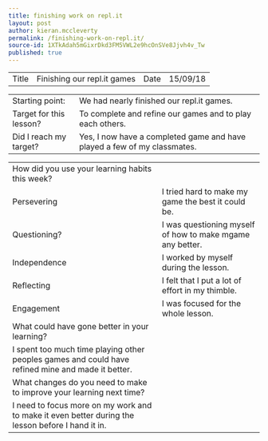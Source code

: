 ```yaml
---
title: finishing work on repl.it
layout: post
author: kieran.mccleverty
permalink: /finishing-work-on-repl.it/
source-id: 1XTkAdah5mGixrDkd3FM5VWL2e9hcOnSVe8Jjvh4v_Tw
published: true
---
```

<table>
  <tr>
    <td>Title</td>
    <td>Finishing our repl.it games</td>
    <td>Date</td>
    <td>15/09/18</td>
  </tr>
</table>


<table>
  <tr>
    <td>Starting point:</td>
    <td>We had nearly finished our repl.it games.</td>
  </tr>
  <tr>
    <td>Target for this lesson?</td>
    <td>To complete and refine our games and to play each others.</td>
  </tr>
  <tr>
    <td>Did I reach my target? </td>
    <td>Yes, I now have a completed game and have played a few of my classmates.</td>
  </tr>
</table>


<table>
  <tr>
    <td>How did you use your learning habits this week?</td>
    <td></td>
  </tr>
  <tr>
    <td>Persevering</td>
    <td>I tried hard to make my game the best it could be.</td>
  </tr>
  <tr>
    <td>Questioning?</td>
    <td>I was questioning myself of how to make mgame any better.</td>
  </tr>
  <tr>
    <td>Independence</td>
    <td>I worked by myself during the lesson.</td>
  </tr>
  <tr>
    <td>Reflecting</td>
    <td>I felt that I put a lot of effort in my thimble.</td>
  </tr>
  <tr>
    <td>Engagement</td>
    <td>I was focused for the whole lesson.</td>
  </tr>
  <tr>
    <td>What could have gone better in your learning?</td>
    <td></td>
  </tr>
  <tr>
    <td>I spent too much time playing other peoples games and could have refined mine and made it better.</td>
    <td></td>
  </tr>
  <tr>
    <td>What changes do you need to make to improve your learning next time?</td>
    <td></td>
  </tr>
  <tr>
    <td>I need to focus more on my work and to make it even better during the lesson before I hand it in.</td>
    <td></td>
  </tr>
</table>



